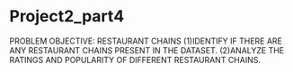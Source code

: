 # Project2_part4
PROBLEM OBJECTIVE: RESTAURANT CHAINS  (1)IDENTIFY IF THERE ARE ANY RESTAURANT CHAINS PRESENT IN THE DATASET.  (2)ANALYZE THE RATINGS AND POPULARITY OF DIFFERENT RESTAURANT CHAINS.
